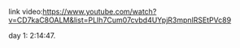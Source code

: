 link video:https://www.youtube.com/watch?v=CD7kaC8OALM&list=PLIh7Cum07cvbd4UYpjR3mpnlRSEtPVc89

day 1:   2:14:47.